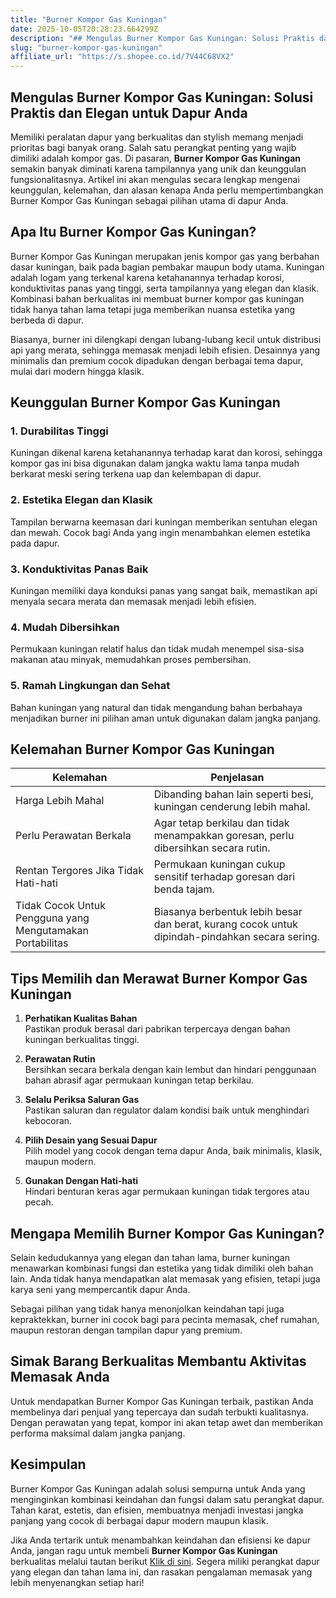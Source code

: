 ```yaml
---
title: "Burner Kompor Gas Kuningan"
date: 2025-10-05T20:28:23.664299Z
description: "## Mengulas Burner Kompor Gas Kuningan: Solusi Praktis dan Elegan untuk Dapur Anda..."
slug: "burner-kompor-gas-kuningan"
affiliate_url: "https://s.shopee.co.id/7V44C68VX2"
---
```

## Mengulas Burner Kompor Gas Kuningan: Solusi Praktis dan Elegan untuk Dapur Anda

Memiliki peralatan dapur yang berkualitas dan stylish memang menjadi prioritas bagi banyak orang. Salah satu perangkat penting yang wajib dimiliki adalah kompor gas. Di pasaran, **Burner Kompor Gas Kuningan** semakin banyak diminati karena tampilannya yang unik dan keunggulan fungsionalitasnya. Artikel ini akan mengulas secara lengkap mengenai keunggulan, kelemahan, dan alasan kenapa Anda perlu mempertimbangkan Burner Kompor Gas Kuningan sebagai pilihan utama di dapur Anda.

## Apa Itu Burner Kompor Gas Kuningan?

Burner Kompor Gas Kuningan merupakan jenis kompor gas yang berbahan dasar kuningan, baik pada bagian pembakar maupun body utama. Kuningan adalah logam yang terkenal karena ketahanannya terhadap korosi, konduktivitas panas yang tinggi, serta tampilannya yang elegan dan klasik. Kombinasi bahan berkualitas ini membuat burner kompor gas kuningan tidak hanya tahan lama tetapi juga memberikan nuansa estetika yang berbeda di dapur.

Biasanya, burner ini dilengkapi dengan lubang-lubang kecil untuk distribusi api yang merata, sehingga memasak menjadi lebih efisien. Desainnya yang minimalis dan premium cocok dipadukan dengan berbagai tema dapur, mulai dari modern hingga klasik.

## Keunggulan Burner Kompor Gas Kuningan

### 1. Durabilitas Tinggi
Kuningan dikenal karena ketahanannya terhadap karat dan korosi, sehingga kompor gas ini bisa digunakan dalam jangka waktu lama tanpa mudah berkarat meski sering terkena uap dan kelembapan di dapur.

### 2. Estetika Elegan dan Klasik
Tampilan berwarna keemasan dari kuningan memberikan sentuhan elegan dan mewah. Cocok bagi Anda yang ingin menambahkan elemen estetika pada dapur.

### 3. Konduktivitas Panas Baik
Kuningan memiliki daya konduksi panas yang sangat baik, memastikan api menyala secara merata dan memasak menjadi lebih efisien.

### 4. Mudah Dibersihkan
Permukaan kuningan relatif halus dan tidak mudah menempel sisa-sisa makanan atau minyak, memudahkan proses pembersihan.

### 5. Ramah Lingkungan dan Sehat
Bahan kuningan yang natural dan tidak mengandung bahan berbahaya menjadikan burner ini pilihan aman untuk digunakan dalam jangka panjang.

## Kelemahan Burner Kompor Gas Kuningan

| Kelemahan                        | Penjelasan                                            |
|----------------------------------|-------------------------------------------------------|
| Harga Lebih Mahal              | Dibanding bahan lain seperti besi, kuningan cenderung lebih mahal. |
| Perlu Perawatan Berkala        | Agar tetap berkilau dan tidak menampakkan goresan, perlu dibersihkan secara rutin. |
| Rentan Tergores Jika Tidak Hati-hati | Permukaan kuningan cukup sensitif terhadap goresan dari benda tajam. |
| Tidak Cocok Untuk Pengguna yang Mengutamakan Portabilitas | Biasanya berbentuk lebih besar dan berat, kurang cocok untuk dipindah-pindahkan secara sering. |

## Tips Memilih dan Merawat Burner Kompor Gas Kuningan

1. **Perhatikan Kualitas Bahan**  
Pastikan produk berasal dari pabrikan terpercaya dengan bahan kuningan berkualitas tinggi.

2. **Perawatan Rutin**  
Bersihkan secara berkala dengan kain lembut dan hindari penggunaan bahan abrasif agar permukaan kuningan tetap berkilau.

3. **Selalu Periksa Saluran Gas**  
Pastikan saluran dan regulator dalam kondisi baik untuk menghindari kebocoran.

4. **Pilih Desain yang Sesuai Dapur**  
Pilih model yang cocok dengan tema dapur Anda, baik minimalis, klasik, maupun modern.

5. **Gunakan Dengan Hati-hati**  
Hindari benturan keras agar permukaan kuningan tidak tergores atau pecah.

## Mengapa Memilih Burner Kompor Gas Kuningan?

Selain kedudukannya yang elegan dan tahan lama, burner kuningan menawarkan kombinasi fungsi dan estetika yang tidak dimiliki oleh bahan lain. Anda tidak hanya mendapatkan alat memasak yang efisien, tetapi juga karya seni yang mempercantik dapur Anda.

Sebagai pilihan yang tidak hanya menonjolkan keindahan tapi juga kepraktekkan, burner ini cocok bagi para pecinta memasak, chef rumahan, maupun restoran dengan tampilan dapur yang premium.

## Simak Barang Berkualitas Membantu Aktivitas Memasak Anda

Untuk mendapatkan Burner Kompor Gas Kuningan terbaik, pastikan Anda membelinya dari penjual yang tepercaya dan sudah terbukti kualitasnya. Dengan perawatan yang tepat, kompor ini akan tetap awet dan memberikan performa maksimal dalam jangka panjang.

## Kesimpulan

Burner Kompor Gas Kuningan adalah solusi sempurna untuk Anda yang menginginkan kombinasi keindahan dan fungsi dalam satu perangkat dapur. Tahan karat, estetis, dan efisien, membuatnya menjadi investasi jangka panjang yang cocok di berbagai dapur modern maupun klasik.

Jika Anda tertarik untuk menambahkan keindahan dan efisiensi ke dapur Anda, jangan ragu untuk membeli **Burner Kompor Gas Kuningan** berkualitas melalui tautan berikut [Klik di sini](https://s.shopee.co.id/7V44C68VX2). Segera miliki perangkat dapur yang elegan dan tahan lama ini, dan rasakan pengalaman memasak yang lebih menyenangkan setiap hari!